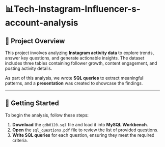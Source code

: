 # 📊Tech-Instagram-Influencer-s-account-analysis 

## 📌 Project Overview  
This project involves analyzing **Instagram activity data** to explore trends, answer key questions, and generate actionable insights. The dataset includes three tables containing follower growth, content engagement, and posting activity details.  

As part of this analysis, we wrote **SQL queries** to extract meaningful patterns, and a **presentation** was created to showcase the findings.  

---

## 🚀 Getting Started  
To begin the analysis, follow these steps:  

1. **Download** the `gdb0120.sql` file and load it into **MySQL Workbench**.  
2. **Open** the `sql_questions.pdf` file to review the list of provided questions.  
3. **Write SQL queries** for each question, ensuring they meet the required criteria.  
